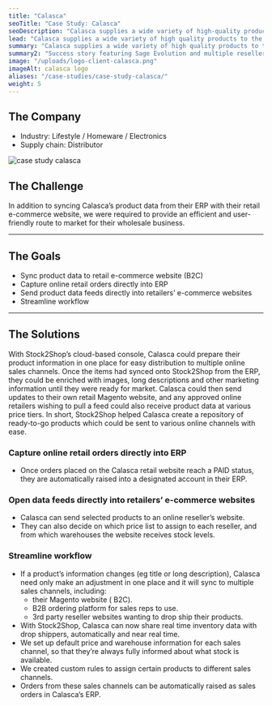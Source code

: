 ```yaml
---
title: "Calasca"
seoTitle: "Case Study: Calasca"
seoDescription: "Calasca supplies a wide variety of high-quality products to the wholesale and retail markets. Their range includes homeware, kitchenware, kids & toys, outdoor, pet, luggage/travel, solar, beauty and baby."
lead: "Calasca supplies a wide variety of high quality products to the wholesale and retail markets. Their range includes homeware, kitchenware, kids & toys, outdoor, pet, luggage/travel, solar, beauty and baby."
summary: "Calasca supplies a wide variety of high quality products to the wholesale and retail markets, including homeware, kitchenware, kids & toys."
summary2: "Success story featuring Sage Evolution and multiple resellers’ ecommerce channels, as well as Takealot and a B2B Trade Store."
image: "/uploads/logo-client-calasca.png"
imageAlt: calasca logo
aliases: "/case-studies/case-study-calasca/"
weight: 5
---
```


## The Company

- Industry: Lifestyle / Homeware / Electronics
- Supply chain: Distributor

![case study calasca](/uploads/case-study-calasca.jpg)  

## The Challenge

In addition to syncing Calasca’s product data from their ERP with their retail e-commerce website, we were required to provide an efficient and user-friendly route to market for their wholesale business.

---
## The Goals

- Sync product data to retail e-commerce website (B2C)
- Capture online retail orders directly into ERP
- Send product data feeds directly into retailers’ e-commerce websites
- Streamline workflow

---
## The Solutions

With Stock2Shop’s cloud-based console, Calasca could prepare their product information in one place for easy distribution to multiple online sales channels. Once the items had synced onto Stock2Shop from the ERP, they could be enriched with images, long descriptions and other marketing information until they were ready for market. Calasca could then send updates to their own retail Magento website, and any approved online retailers wishing to pull a feed could also receive product data at various price tiers. In short, Stock2Shop helped Calasca create a repository of ready-to-go products which could be sent to various online channels with ease.

### Capture online retail orders directly into ERP
- Once orders placed on the Calasca retail website reach a PAID status, they are automatically raised into a designated account in their ERP.

### Open data feeds directly into retailers’ e-commerce websites
- Calasca can send selected products to an online reseller’s website.
- They can also decide on which price list to assign to each reseller, and from which warehouses the website receives stock levels.

### Streamline workflow
- If a product’s information changes (eg title or long description), Calasca need only make an adjustment in one place and it will sync to multiple sales channels, including:
    - their Magento website ( B2C).
    - B2B ordering platform for sales reps to use.
    - 3rd party reseller websites wanting to drop ship their products.
- With Stock2Shop, Calasca can now share real time inventory data with drop shippers, automatically and near real time.
- We set up default price and warehouse information for each sales channel, so that they’re always fully informed about what stock is available.
- We created custom rules to assign certain products to different sales channels.
- Orders from these sales channels can be automatically raised as sales orders in Calasca’s ERP.